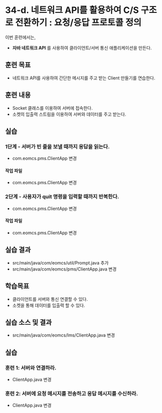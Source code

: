 # 34-d. 네트워크 API를 활용하여 C/S 구조로 전환하기 : 요청/응답 프로토콜 정의

이번 훈련에서는,
- **자바 네트워크 API** 를 사용하여 클라이언트/서버 통신 애플리케이션을 만든다. 

## 훈련 목표
- 네트워크 API를 사용하여 간단한 메시지를 주고 받는 Client 만들기를 연습한다.

## 훈련 내용
- Socket 클래스를 이용하여 서버에 접속한다.
- 소켓의 입출력 스트림을 이용하여 서버와 데이터를 주고 받는다.


## 실습

### 1단계 - 서버가 빈 줄을 보낼 때까지 응답을 읽는다.

- com.eomcs.pms.ClientApp 변경

#### 작업 파일
- com.eomcs.pms.ClientApp 변경


### 2단계 - 사용자가 quit 명령을 입력할 때까지 반복한다.

- com.eomcs.pms.ClientApp 변경
  
#### 작업 파일
- com.eomcs.pms.ClientApp 변경


## 실습 결과
- src/main/java/com/eomcs/util/Prompt.java 추가
- src/main/java/com/eomcs/pms/ClientApp.java 변경





## 학습목표

- 클라이언트를 서버와 통신 연결할 수 있다.
- 소켓을 통해 데이터를 입출력 할 수 있다.

## 실습 소스 및 결과

- src/main/java/com/eomcs/lms/ClientApp.java 변경

## 실습  

### 훈련 1: 서버와 연결하라.

- ClientApp.java 변경

### 훈련 2: 서버에 요청 메시지를 전송하고 응답 메시지를 수신하라.

- ClientApp.java 변경
